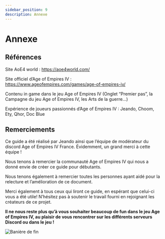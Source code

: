 ```yaml
---
sidebar_position: 9
description: Annexe
---
```


# Annexe

## Références

Site AoE4 world : https://aoe4world.com/ 

Site officiel d’Age of Empires IV : https://www.ageofempires.com/games/age-of-empires-iv/ 

Contenu in game dans le jeu Age of Empires IV (Onglet “Premier pas”, la Campagne du jeu Age of Empires IV, les Arts de la guerre…)

Expérience de joueurs passionnés d’Age of Empires IV : Jeando, Choom, Ety, Qhor, Doc Blue

## Remerciements

Ce guide a été réalisé par Jeando ainsi que l’équipe de modérateur du discord Age of Empires IV France. Évidemment, un grand merci à cette équipe !

Nous tenons à remercier la communauté Age of Empires IV qui nous a donné envie de créer ce guide pour débutants.

Nous tenons également à remercier toutes les personnes ayant aidé pour la relecture et l’amélioration de ce document.

Merci également à tous ceux qui liront ce guide, en espérant que celui-ci vous a été utile! N’hésitez pas à soutenir le travail fourni en rejoignant les créateurs de ce projet.

**Il ne nous reste plus qu’à vous souhaiter beaucoup de fun dans le jeu Age of Empires IV, au plaisir de vous rencontrer sur les différents serveurs Discord ou dans le jeu !**

![Banière de fin](/img/guide/end-banner.jpg)